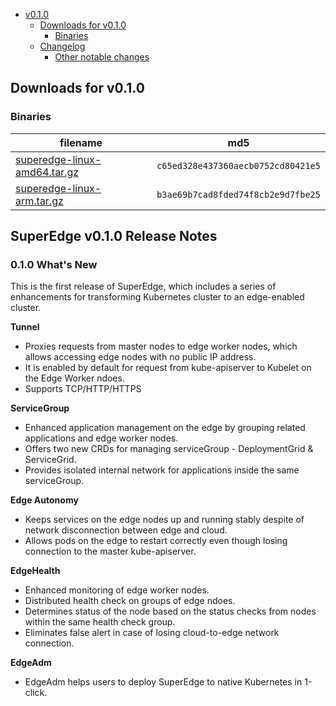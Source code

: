 <!-- BEGIN MUNGE: GENERATED_TOC -->
- [v0.1.0](#v010)
  - [Downloads for v0.1.0](#downloads-for-v010)
    - [Binaries](#binaries)
  - [Changelog](#changelog)
    - [Other notable changes](#other-notable-changes)
<!-- END MUNGE: GENERATED_TOC -->

<!-- NEW RELEASE NOTES ENTRY -->
## Downloads for v0.1.0

### Binaries

filename | md5
-------- | -----------
[superedge-linux-amd64.tar.gz](https://github.com/superedge/superedge/releases/download/v0.1.0/edgeadm-linux-amd64-v0.1.0.tgz) | `c65ed328e437360aecb0752cd80421e5`
[superedge-linux-arm.tar.gz](https://github.com/superedge/superedge/releases/download/v0.1.0/edgeadm-linux-arm64-v0.1.0.tgz) | `b3ae69b7cad8fded74f8cb2e9d7fbe25`

## SuperEdge v0.1.0 Release Notes

### 0.1.0 What's New

This is the first release of SuperEdge, which includes a series of enhancements for transforming Kubernetes cluster to an edge-enabled cluster.

**Tunnel**

* Proxies requests from master nodes to edge worker nodes, which allows accessing edge nodes with no public IP address.
* It is enabled by default for request from kube-apiserver to Kubelet on the Edge Worker ndoes.
* Supports TCP/HTTP/HTTPS

**ServiceGroup**

* Enhanced application management on the edge by grouping related applications and edge worker nodes.   
* Offers two new CRDs for managing serviceGroup - DeploymentGrid & ServiceGrid.
* Provides isolated internal network for applications inside the same serviceGroup.

**Edge Autonomy**

* Keeps services on the edge nodes up and running stably despite of network disconnection between edge and cloud.
* Allows pods on the edge to restart correctly even though losing connection to the master kube-apiserver.  

**EdgeHealth**

* Enhanced monitoring of edge worker nodes.
* Distributed health check on groups of edge ndoes.
* Determines status of the node based on the status checks from nodes within the same health check group.
* Eliminates false alert in case of losing cloud-to-edge network connection.

**EdgeAdm**

* EdgeAdm helps users to deploy SuperEdge to native Kubernetes in 1-click.
